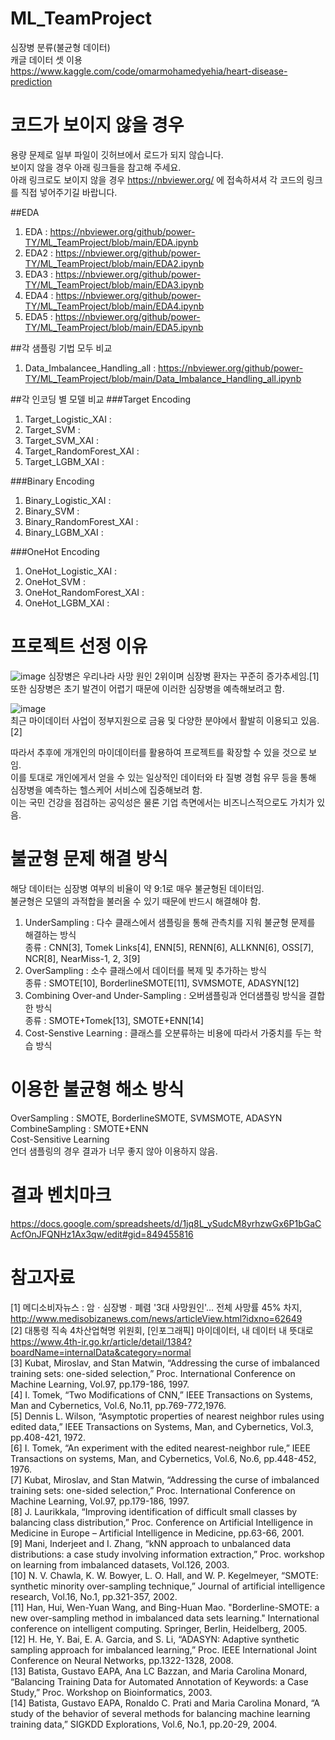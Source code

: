 # ML_TeamProject
심장병 분류(불균형 데이터)\
캐글 데이터 셋 이용 https://www.kaggle.com/code/omarmohamedyehia/heart-disease-prediction

# 코드가 보이지 않을 경우
용량 문제로 일부 파일이 깃허브에서 로드가 되지 않습니다.\
보이지 않을 경우 아래 링크들을 참고해 주세요.\
아래 링크로도 보이지 않을 경우 https://nbviewer.org/ 에 접속하셔셔 각 코드의 링크를 직접 넣어주기길 바랍니다.

##EDA
1. EDA : https://nbviewer.org/github/power-TY/ML_TeamProject/blob/main/EDA.ipynb
2. EDA2 : https://nbviewer.org/github/power-TY/ML_TeamProject/blob/main/EDA2.ipynb
3. EDA3 : https://nbviewer.org/github/power-TY/ML_TeamProject/blob/main/EDA3.ipynb
4. EDA4 : https://nbviewer.org/github/power-TY/ML_TeamProject/blob/main/EDA4.ipynb
5. EDA5 : https://nbviewer.org/github/power-TY/ML_TeamProject/blob/main/EDA5.ipynb

##각 샘플링 기법 모두 비교
1. Data_Imbalancee_Handling_all : https://nbviewer.org/github/power-TY/ML_TeamProject/blob/main/Data_Imbalance_Handling_all.ipynb

##각 인코딩 별 모델 비교
###Target Encoding
1. Target_Logistic_XAI : 
2. Target_SVM : 
3. Target_SVM_XAI : 
4. Target_RandomForest_XAI : 
5. Target_LGBM_XAI : 

###Binary Encoding
1. Binary_Logistic_XAI : 
2. Binary_SVM : 
3. Binary_RandomForest_XAI :
4. Binary_LGBM_XAI : 

###OneHot Encoding
1. OneHot_Logistic_XAI : 
2. OneHot_SVM : 
3. OneHot_RandomForest_XAI :
4. OneHot_LGBM_XAI : 


# 프로젝트 선정 이유
![image](https://user-images.githubusercontent.com/71917549/173069672-41a0a46b-98c6-4396-a8af-1c7585cc9164.png)
심장병은 우리나라 사망 원인 2위이며 심장병 환자는 꾸준히 증가추세임.[1]\
또한 심장병은 초기 발견이 어렵기 때문에 이러한 심장병을 예측해보려고 함.

![image](https://user-images.githubusercontent.com/71917549/173071246-83a08df8-5dd5-42f6-b2b2-60e4bb17e109.png)\
최근 마이데이터 사업이 정부지원으로 금융 및 다양한 분야에서 활발히 이용되고 있음.[2]

따라서 추후에 개개인의 마이데이터를 활용하여 프로젝트를 확장할 수 있을 것으로 보임.\
이를 토대로 개인에게서 얻을 수 있는 일상적인 데이터와 타 질병 경험 유무 등을 통해 심장병을 예측하는 헬스케어 서비스에 집중해보려 함.\
이는 국민 건강을 점검하는 공익성은 물론 기업 측면에서는 비즈니스적으로도 가치가 있음.


# 불균형 문제 해결 방식
해당 데이터는 심장병 여부의 비율이 약 9:1로 매우 불균형된 데이터임. \
불균형은 모델의 과적합을 불러올 수 있기 때문에 반드시 해결해야 함.

1. UnderSampling : 다수 클래스에서 샘플링을 통해 관측치를 지워 불균형 문제를 해결하는 방식\
   종류 : CNN[3], Tomek Links[4], ENN[5], RENN[6], ALLKNN[6], OSS[7], NCR[8], NearMiss-1, 2, 3[9]
2. OverSampling : 소수 클래스에서 데이터를 복제 및 추가하는 방식\
   종류 : SMOTE[10], BorderlineSMOTE[11], SVMSMOTE, ADASYN[12]
3. Combining Over-and Under-Sampling : 오버샘플링과 언더샘플링 방식을 결합한 방식\
   종류 : SMOTE+Tomek[13], SMOTE+ENN[14]
4. Cost-Senstive Learning : 클래스를 오분류하는 비용에 따라서 가중치를 두는 학습 방식

# 이용한 불균형 해소 방식
OverSampling : SMOTE, BorderlineSMOTE, SVMSMOTE, ADASYN\
CombineSampling : SMOTE+ENN\
Cost-Sensitive Learning\
언더 샘플링의 경우 결과가 너무 좋지 않아 이용하지 않음.

# 결과 벤치마크
https://docs.google.com/spreadsheets/d/1jq8L_ySudcM8yrhzwGx6P1bGaCAcfOnJFQNHz1Ax3qw/edit#gid=849455816

# 참고자료
[1] 메디소비자뉴스 : 암ㆍ심장병ㆍ폐렴 '3대 사망원인'… 전체 사망률 45% 차지, http://www.medisobizanews.com/news/articleView.html?idxno=62649 \
[2] 대통령 직속 4차산업혁명 위원회, [인포그래픽] 마이데이터, 내 데이터 내 뜻대로 https://www.4th-ir.go.kr/article/detail/1384?boardName=internalData&category=normal \
[3] Kubat, Miroslav, and Stan Matwin, “Addressing the curse of imbalanced training sets: one-sided selection,” Proc. International Conference on Machine Learning, Vol.97, pp.179-186, 1997.\
[4] I. Tomek, “Two Modifications of CNN,” IEEE Transactions on Systems, Man and Cybernetics, Vol.6, No.11, pp.769-772,1976.\
[5] Dennis L. Wilson, “Asymptotic properties of nearest neighbor rules using edited data,” IEEE Transactions on Systems, Man, and Cybernetics, Vol.3, pp.408-421, 1972.\
[6]  I. Tomek, “An experiment with the edited nearest-neighbor rule,” IEEE Transactions on systems, Man, and Cybernetics, Vol.6, No.6, pp.448-452, 1976.\
[7] Kubat, Miroslav, and Stan Matwin, “Addressing the curse of imbalanced training sets: one-sided selection,” Proc. International Conference on Machine Learning, Vol.97, pp.179-186, 1997.\
[8] J. Laurikkala, “Improving identification of difficult small classes by balancing class distribution,” Proc. Conference on Artificial Intelligence in Medicine in Europe – Artificial Intelligence in Medicine, pp.63-66, 2001.\
[9] Mani, Inderjeet and I. Zhang, “kNN approach to unbalanced data distributions: a case study involving information extraction,” Proc. workshop on learning from imbalanced datasets, Vol.126, 2003.\
[10] N. V. Chawla, K. W. Bowyer, L. O. Hall, and W. P. Kegelmeyer, “SMOTE: synthetic minority over-sampling technique,” Journal of artificial intelligence research, Vol.16, No.1, pp.321-357, 2002.\
[11] Han, Hui, Wen-Yuan Wang, and Bing-Huan Mao. "Borderline-SMOTE: a new over-sampling method in imbalanced data sets learning." International conference on intelligent computing. Springer, Berlin, Heidelberg, 2005.\
[12] H. He, Y. Bai, E. A. Garcia, and S. Li, “ADASYN: Adaptive synthetic sampling approach for imbalanced learning,” Proc. IEEE International Joint Conference on Neural Networks, pp.1322-1328, 2008.\
[13] Batista, Gustavo EAPA, Ana LC Bazzan, and Maria Carolina Monard, “Balancing Training Data for Automated Annotation of Keywords: a Case Study,” Proc. Workshop on Bioinformatics, 2003.\
[14] Batista, Gustavo EAPA, Ronaldo C. Prati and Maria Carolina Monard, “A study of the behavior of several methods for balancing machine learning training data,” SIGKDD Explorations, Vol.6, No.1, pp.20-29, 2004.
